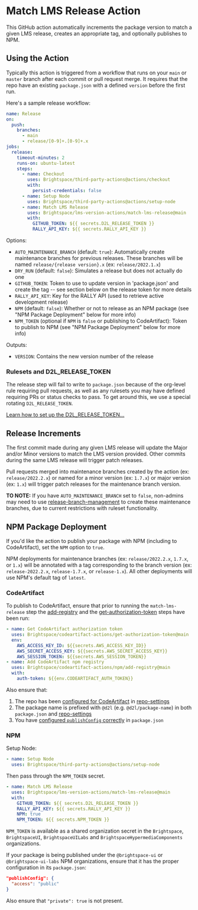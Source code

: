 # Match LMS Release Action

This GitHub action automatically increments the package version to match a given LMS release, creates an appropriate tag, and optionally publishes to NPM.

## Using the Action

Typically this action is triggered from a workflow that runs on your `main` or `master` branch after each commit or pull request merge. It requires that the repo have an existing `package.json` with a defined `version` before the first run.

Here's a sample release workflow:

```yml
name: Release
on:
  push:
    branches:
      - main
      - release/[0-9]+.[0-9]+.x
jobs:
  release:
    timeout-minutes: 2
    runs-on: ubuntu-latest
    steps:
      - name: Checkout
        uses: Brightspace/third-party-actions@actions/checkout
        with:
          persist-credentials: false
      - name: Setup Node
        uses: Brightspace/third-party-actions@actions/setup-node
      - name: Match LMS Release
        uses: Brightspace/lms-version-actions/match-lms-release@main
        with:
          GITHUB_TOKEN: ${{ secrets.D2L_RELEASE_TOKEN }}
          RALLY_API_KEY: ${{ secrets.RALLY_API_KEY }}
```

Options:
* `AUTO_MAINTENANCE_BRANCH` (default: `true`): Automatically create maintenance branches for previous releases. These branches will be named `release/{release version}.x` (ex: `release/2022.1.x`)
* `DRY_RUN` (default: `false`): Simulates a release but does not actually do one
* `GITHUB_TOKEN`: Token to use to update version in 'package.json' and create the tag -- see section below on the release token for more details
* `RALLY_API_KEY`: Key for the RALLY API (used to retrieve active development release)
* `NPM` (default: `false`): Whether or not to release as an NPM package (see "NPM Package Deployment" below for more info)
* `NPM_TOKEN` (optional if `NPM` is `false` or publishing to CodeArtifact): Token to publish to NPM (see "NPM Package Deployment" below for more info)

Outputs:
* `VERSION`: Contains the new version number of the release

### Rulesets and D2L_RELEASE_TOKEN

The release step will fail to write to `package.json` because of the org-level rule requiring pull requests, as well as any rulesets you may have defined requiring PRs or status checks to pass. To get around this, we use a special rotating `D2L_RELEASE_TOKEN`.

[Learn how to set up the D2L_RELEASE_TOKEN...](https://github.com/BrightspaceUI/actions/blob/main/docs/release-token.md)

## Release Increments

The first commit made during any given LMS release will update the Major and/or Minor versions to match the LMS version provided. Other commits during the same LMS release will trigger patch releases.

Pull requests merged into maintenance branches created by the action (ex: `release/2022.2.x`) or named for a minor version (ex: `1.7.x`) or major version (ex: `1.x`) will trigger patch releases for the maintenance branch version.

**TO NOTE:** If you have `AUTO_MAINTENANCE_BRANCH` set to `false`, non-admins may need to use [release-branch-management](https://github.com/Brightspace/release-branch-management) to create these maintenance branches, due to current restrictions with ruleset functionality.

## NPM Package Deployment

If you'd like the action to publish your package with NPM (including to CodeArtifact), set the `NPM` option to `true`.

NPM deployments for maintenance branches (ex: `release/2022.2.x`, `1.7.x`, or `1.x`) will be annotated with a tag corresponding to the branch version (ex: `release-2022.2.x`, `release-1.7.x`, or `release-1.x`). All other deployments will use NPM's default tag of `latest`.

### CodeArtifact

To publish to CodeArtifact, ensure that prior to running the `match-lms-release` step the [add-registry](https://github.com/Brightspace/codeartifact-actions/tree/main/npm) and the [get-authorization-token](https://github.com/Brightspace/codeartifact-actions/tree/main/get-authorization-token) steps have been run:

```yml
- name: Get CodeArtifact authorization token
  uses: Brightspace/codeartifact-actions/get-authorization-token@main
  env:
    AWS_ACCESS_KEY_ID: ${{secrets.AWS_ACCESS_KEY_ID}}
    AWS_SECRET_ACCESS_KEY: ${{secrets.AWS_SECRET_ACCESS_KEY}}
    AWS_SESSION_TOKEN: ${{secrets.AWS_SESSION_TOKEN}}
- name: Add CodeArtifact npm registry
  uses: Brightspace/codeartifact-actions/npm/add-registry@main
  with:
    auth-token: ${{env.CODEARTIFACT_AUTH_TOKEN}}
```

Also ensure that:

1. The repo has been [configured for CodeArtifact](https://github.com/Brightspace/codeartifact-actions/tree/main/npm#packagejson) in [repo-settings](https://github.com/Brightspace/repo-settings)
2. The package name is prefixed with `@d2l` (e.g. `@d2l/package-name`) in both `package.json` and [repo-settings](https://github.com/Brightspace/repo-settings)
3. You have [configured `publishConfig` correctly](https://github.com/Brightspace/codeartifact-actions/tree/main/npm#packagejson) in `package.json`

### NPM

Setup Node:

```yml
- name: Setup Node
  uses: Brightspace/third-party-actions@actions/setup-node
```

Then pass through the `NPM_TOKEN` secret.

```yml
- name: Match LMS Release
  uses: Brightspace/lms-version-actions/match-lms-release@main
  with:
    GITHUB_TOKEN: ${{ secrets.D2L_RELEASE_TOKEN }}
    RALLY_API_KEY: ${{ secrets.RALLY_API_KEY }}
    NPM: true
    NPM_TOKEN: ${{ secrets.NPM_TOKEN }}
```

`NPM_TOKEN` is available as a shared organization secret in the `Brightspace`, `BrightspaceUI`, `BrightspaceUILabs` and `BrightspaceHypermediaComponents` organizations.

If your package is being published under the `@brightspace-ui` or `@brightspace-ui-labs` NPM organizations, ensure that it has the proper configuration in its `package.json`:

```json
"publishConfig": {
  "access": "public"
}
```

Also ensure that `"private": true` is not present.
